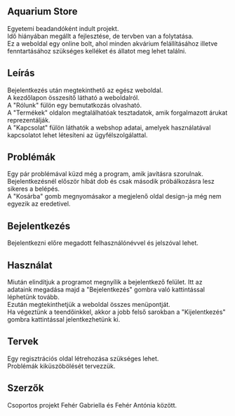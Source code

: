 ## Aquarium Store
Egyetemi beadandóként indult projekt. <br>
Idő hiányában megállt a fejlesztése, de tervben van a  folytatása.<br>
Ez a weboldal egy online bolt, ahol minden akvárium felállításához illetve fenntartásához szükséges kelléket és állatot meg lehet találni.

## Leírás
Bejelentkezés után megtekinthető az egész weboldal.<br>
A kezdőlapon összesítő látható a weboldalról.<br>
A "Rólunk" fülön egy bemutatkozás olvasható.<br>
A "Termékek" oldalon megtalálhatóak tesztadatok, amik forgalmazott árukat reprezentálják. <br>
A "Kapcsolat" fülön láthatók a webshop adatai, amelyek használatával kapcsolatot lehet létesíteni az ügyfélszolgálattal.

## Problémák
Egy pár problémával küzd még a program, amik javításra szorulnak.<br>
Bejelentkezésnél először hibát dob és csak második próbálkozásra lesz sikeres a belépés.<br>
A "Kosárba" gomb megnyomásakor a megjelenő oldal design-ja még nem egyezik az eredetivel.

## Bejelentkezés
Bejelentkezni előre megadott felhasználónévvel és jelszóval lehet.

## Használat
Miután elindítjuk a programot megnyílik a bejelentkező felület. Itt az adataink megadása majd a "Bejelentkezés" gombra való kattintással léphetünk tovább.<br>
Ezután megtekinthetjük a weboldal összes menüpontját.<br>
Ha végeztünk a teendőinkkel, akkor a jobb felső sarokban a "Kijelentkezés" gombra kattintással jelentkezhetünk ki.

## Tervek
Egy regisztrációs oldal létrehozása szükséges lehet.<br>
Problémák kiküszöbölését tervezzük.

## Szerzők
Csoportos projekt Fehér Gabriella és Fehér Antónia között.
